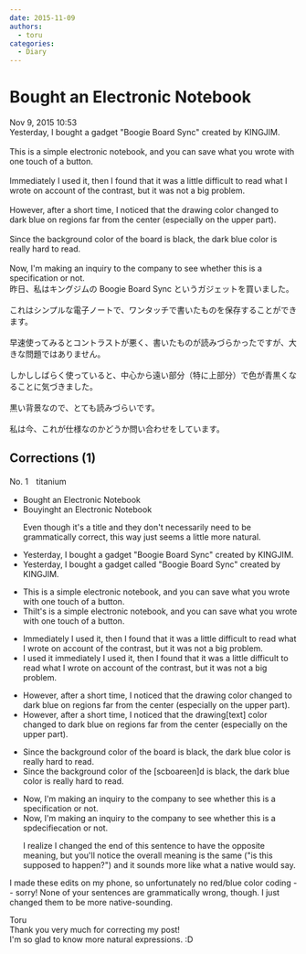 ```yaml
---
date: 2015-11-09
authors:
  - toru
categories:
  - Diary
---
```


<h1 id="subject_show">Bought an Electronic Notebook</h1>
<div class="date">Nov 9, 2015 10:53</div>
<div id="post"><div id="body_show_ori">
Yesterday, I bought a gadget "Boogie Board Sync" created by KINGJIM.<br/><br/>This is a simple electronic notebook, and you can save what you wrote with one touch of a button.<br/><br/>Immediately I used it, then I found that it was a little difficult to read what I wrote on account of the contrast, but it was not a big problem.<br/><br/>However, after a short time, I noticed that the drawing color changed to dark blue on regions far from the center (especially on the upper part).<br/><br/>Since the background color of the board is black, the dark blue color is really hard to read.<br/><br/>Now, I'm making an inquiry to the company to see whether this is a specification or not.
</div></div>

<!-- more -->

<div id="post_ja"><div id="body_show_mo">
昨日、私はキングジムの Boogie Board Sync というガジェットを買いました。<br/><br/>これはシンプルな電子ノートで、ワンタッチで書いたものを保存することができます。<br/><br/>早速使ってみるとコントラストが悪く、書いたものが読みづらかったですが、大きな問題ではありません。<br/><br/>しかししばらく使っていると、中心から遠い部分（特に上部分）で色が青黒くなることに気づきました。<br/><br/>黒い背景なので、とても読みづらいです。<br/><br/>私は今、これが仕様なのかどうか問い合わせをしています。
</div></div>

## Corrections (1)
<div id="block"><div class="first_name"> No. 1　<span class="just_name">titanium</span></div><div id="block2">
<ul class="correction_field">
<li class="incorrect">Bought an Electronic Notebook</li>
<li class="corrected correct">
B<span class="f_gray"><span class="sline">o</span></span>u<span class="f_red">yin</span>g<span class="f_gray"><span class="sline">ht</span></span> an Electronic Notebook
<p class="correction_comment">Even though it's a title and they don't necessarily need to be grammatically correct, this way just seems a little more natural.</p>
</li>
</ul>
<ul class="correction_field">
<li class="incorrect">Yesterday, I bought a gadget "Boogie Board Sync" created by KINGJIM.</li>
<li class="corrected correct">
Yesterday, I bought a gadget <span class="f_red">called </span>"Boogie Board Sync" created by KINGJIM.
</li>
</ul>
<ul class="correction_field">
<li class="incorrect">This is a simple electronic notebook, and you can save what you wrote with one touch of a button.</li>
<li class="corrected correct">
<span class="f_gray"><span class="sline">Thi</span></span><span class="f_red">It'</span>s <span class="f_gray"><span class="sline">is </span></span>a simple electronic notebook, and you can save what you wrote with one touch of a button.
</li>
</ul>
<ul class="correction_field">
<li class="incorrect">Immediately I used it, then I found that it was a little difficult to read what I wrote on account of the contrast, but it was not a big problem.</li>
<li class="corrected correct">
I<span class="f_red"> used it i</span>mmediately<span class="f_gray"><span class="sline"> I used it</span></span>, then I found that it was a little difficult to read what I wrote on account of the contrast, but it was not a big problem.
</li>
</ul>
<ul class="correction_field">
<li class="incorrect">However, after a short time, I noticed that the drawing color changed to dark blue on regions far from the center (especially on the upper part).</li>
<li class="corrected correct">
However, after a short time, I noticed that the <span class="f_gray"><span class="sline">drawing</span></span><span class="f_red">[text]</span> color changed to dark blue on regions far from the center (especially on the upper part).
</li>
</ul>
<ul class="correction_field">
<li class="incorrect">Since the background color of the board is black, the dark blue color is really hard to read.</li>
<li class="corrected correct">
Since the background color of the <span class="f_red">[sc</span><span class="f_gray"><span class="sline">boa</span></span>r<span class="f_red">een]</span><span class="f_gray"><span class="sline">d</span></span> is black, the dark blue color is really hard to read.
</li>
</ul>
<ul class="correction_field">
<li class="incorrect">Now, I'm making an inquiry to the company to see whether this is a specification or not.</li>
<li class="corrected correct">
Now, I'm making an inquiry to the company to see whether this is a <span class="f_gray"><span class="sline">sp</span></span><span class="f_red">d</span>e<span class="f_gray"><span class="sline">ci</span></span>f<span class="f_gray"><span class="sline">i</span></span><span class="f_red">e</span>c<span class="f_gray"><span class="sline">a</span></span>t<span class="f_gray"><span class="sline">ion</span></span> or not.
<p class="correction_comment">I realize I changed the end of this sentence to have the opposite meaning, but you'll notice the overall meaning is the same ("is this supposed to happen?") and it sounds more like what a native would say.</p>
</li>
</ul>
<p class="comment_small">
 I made these edits on my phone, so unfortunately no red/blue color coding -- sorry! None of your sentences are grammatically wrong, though. I just changed them to be more native-sounding.
</p>

</div><div class="name"><span class="just_name">Toru</span><br>
Thank you very much for correcting my post!<br/>I'm so glad to know more natural expressions. :D
</div>
</div>
